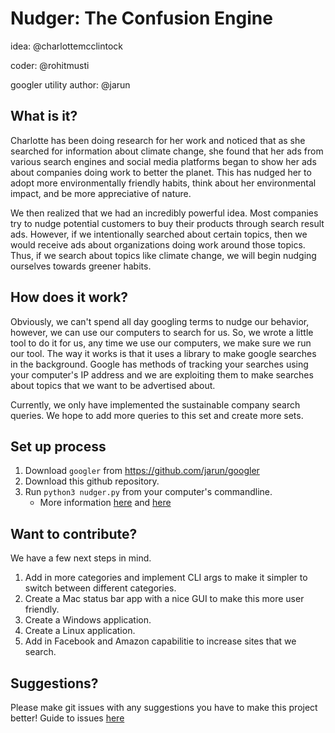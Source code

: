# Nudger: The Confusion Engine

idea: @charlottemcclintock

coder: @rohitmusti

googler utility author: @jarun

## What is it?

Charlotte has been doing research for her work and noticed that as she searched for information about climate change, she found that her ads from various search engines and social media platforms began to show her ads about companies doing work to better the planet. 
This has nudged her to adopt more environmentally friendly habits, think about her environmental impact, and be more appreciative of nature. 

We then realized that we had an incredibly powerful idea.
Most companies try to nudge potential customers to buy their products through search result ads.
However, if we intentionally searched about certain topics, then we would receive ads about organizations doing work around those topics.
Thus, if we search about topics like climate change, we will begin nudging ourselves towards greener habits.

## How does it work?

Obviously, we can't spend all day googling terms to nudge our behavior, however, we can use our computers to search for us.
So, we wrote a little tool to do it for us, any time we use our computers, we make sure we run our tool.
The way it works is that it uses a library to make google searches in the background.
Google has methods of tracking your searches using your computer's IP address and we are exploiting them to make searches about topics that we want to be advertised about.

Currently, we only have implemented the sustainable company search queries.
We hope to add more queries to this set and create more sets.

## Set up process

1. Download `googler` from https://github.com/jarun/googler
1. Download this github repository.
1. Run `python3 nudger.py` from your computer's commandline.
	- More information [here](https://www.vikingcodeschool.com/web-development-basics/a-command-line-crash-course) and [here](https://learntocodewith.me/getting-started/topics/command-line/)

## Want to contribute?

We have a few next steps in mind.

1. Add in more categories and implement CLI args to make it simpler to switch between different categories.
1. Create a Mac status bar app with a nice GUI to make this more user friendly.
1. Create a Windows application.
1. Create a Linux application.
1. Add in Facebook and Amazon capabilitie to increase sites that we search.

## Suggestions?

Please make git issues with any suggestions you have to make this project better! Guide to issues [here](https://guides.github.com/features/issues/)
